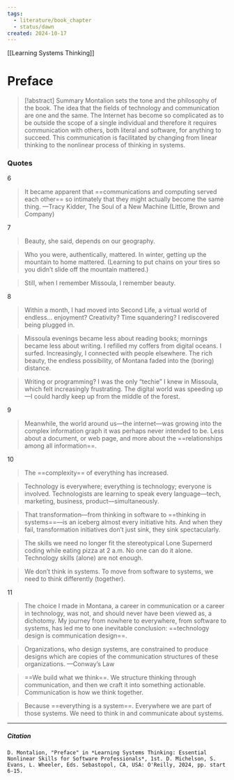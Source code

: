 ```yaml
---
tags:
  - literature/book_chapter
  - status/dawn
created: 2024-10-17
---
```

[[Learning Systems Thinking]]
# Preface

> [!abstract] Summary
> Montalion sets the tone and the philosophy of the book. The idea that the fields of technology and communication are one and the same. The Internet has become so complicated as to be outside the scope of a single individual and therefore it requires communication with others, both literal and software, for anything to succeed. This communication is facilitated by changing from linear thinking to the nonlinear process of thinking in systems.
> 
### Quotes

6
> It became apparent that ==communications and computing served each other== so intimately that they might actually become the same thing.
> —Tracy Kidder, The Soul of a New Machine (Little, Brown and Company)

7
> Beauty, she said, depends on our geography.

> Who you were, authentically, mattered. In winter, getting up the mountain to home mattered. (Learning to put chains on your tires so you didn’t slide off the mountain mattered.)

>Still, when I remember Missoula, I remember beauty.

8
> Within a month, I had moved into Second Life, a virtual world of endless... enjoyment? Creativity? Time squandering? I rediscovered being plugged in.

> Missoula evenings became less about reading books; mornings became less about writing. I refilled my coffers from digital oceans. I surfed. Increasingly, I connected with people elsewhere. The rich beauty, the endless possibility, of Montana faded into the (boring) distance.

> Writing or programming? I was the only “techie” I knew in Missoula, which felt increasingly frustrating. The digital world was speeding up—I could hardly keep up from the middle of the forest.

9
> Meanwhile, the world around us—the internet—was growing into the complex information graph it was perhaps never intended to be. Less about a document, or web page, and more about the ==relationships among all information==.

10
> The ==complexity== of everything has increased.

> Technology is everywhere; everything is technology; everyone is involved. Technologists are learning to speak every language—tech, marketing, business, product—simultaneously.

> That transformation—from thinking in software to ==thinking in systems==—is an iceberg almost every initiative hits. And when they fail, transformation initiatives don’t just sink, they sink spectacularly.

> The skills we need no longer fit the stereotypical Lone Supernerd coding while eating pizza at 2 a.m. No one can do it alone. Technology skills (alone) are not enough.

> We don’t think in systems. To move from software to systems, we need to think differently (together).

11
> The choice I made in Montana, a career in communication or a career in technology, was not, and should never have been viewed as, a dichotomy. My journey from nowhere to everywhere, from software to systems, has led me to one inevitable conclusion: ==technology design is communication design==.

> Organizations, who design systems, are constrained to produce designs which are copies of the communication structures of these organizations.
> —Conway’s Law

> ==We build what we think==. We structure thinking through communication, and then we craft it into something actionable. Communication is how we think together.

> Because ==everything is a system==. Everywhere we are part of those systems.
> We need to think in and communicate about systems.

---
##### Citation

```
D. Montalion, "Preface" in *Learning Systems Thinking: Essential Nonlinear Skills for Software Professionals*, 1st. D. Michelson, S. Evans, L. Wheeler, Eds. Sebastopol, CA, USA: O'Reilly, 2024, pp. start 6-15.
```
